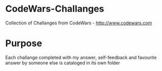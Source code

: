 # CodeWars-Challanges

Collection of Challanges from CodeWars - http://www.codewars.com

# Purpose

Each challange completed with my answer, self-feedback and favourite answer by someone else is cataloged in its own folder